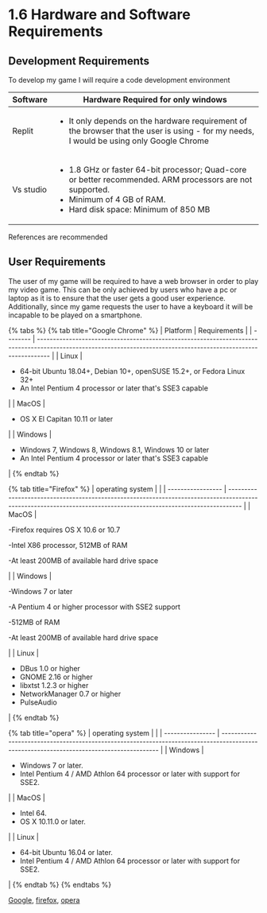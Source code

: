 # 1.6 Hardware and Software Requirements

## Development Requirements

To develop my game I will require a code development environment

| Software  | Hardware Required for only windows                                                                                                                                                                                        |
| --------- | ------------------------------------------------------------------------------------------------------------------------------------------------------------------------------------------------------------------------- |
| Replit    | <p></p><ul><li>It only depends on the hardware requirement of the browser that the user is using - for my needs, I would be using only Google Chrome</li></ul>                                                            |
| Vs studio | <p></p><p></p><ul><li>1.8 GHz or faster 64-bit processor; Quad-core or better recommended. ARM processors are not supported.</li><li>Minimum of 4 GB of RAM. </li><li>Hard disk space: Minimum of 850 MB</li></ul><p></p> |

References are recommended

## User Requirements

The user of my game will be required to have a web browser in order to play my video game. This can be only achieved by users who have a pc or laptop as it is to ensure that the user gets a good user experience. Additionally, since my game requests the user to have a keyboard it will be incapable to be played on a smartphone.&#x20;

{% tabs %}
{% tab title="Google Chrome" %}
| Platform | Requirements                                                                                                                                                     |
| -------- | ---------------------------------------------------------------------------------------------------------------------------------------------------------------- |
| Linux    | <p></p><ul><li>64-bit Ubuntu 18.04+, Debian 10+, openSUSE 15.2+, or Fedora Linux 32+</li><li>An Intel Pentium 4 processor or later that's SSE3 capable</li></ul> |
| MacOS    | <p></p><ul><li>OS X El Capitan 10.11 or later</li></ul>                                                                                                          |
| Windows  | <p></p><ul><li>Windows 7, Windows 8, Windows 8.1, Windows 10 or later</li><li>An Intel Pentium 4 processor or later that's SSE3 capable</li></ul>                |
{% endtab %}

{% tab title="Firefox" %}
| operating system  |                                                                                                                                                                  |
| ----------------- | ---------------------------------------------------------------------------------------------------------------------------------------------------------------- |
| MacOS             | <p>-Firefox requires OS X 10.6 or 10.7</p><p>-Intel X86 processor, 512MB of RAM  </p><p>-At least 200MB of available hard drive space</p>                        |
| Windows           | <p>-Windows 7 or later </p><p>-A Pentium 4 or higher processor with SSE2 support</p><p>-512MB of RAM </p><p>-At least 200MB of available hard drive space</p>    |
| Linux             | <p></p><ul><li>DBus 1.0 or higher</li><li>GNOME 2.16 or higher</li><li>libxtst 1.2.3 or higher</li><li>NetworkManager 0.7 or higher</li><li>PulseAudio</li></ul> |
{% endtab %}

{% tab title="opera" %}
| operating system |                                                                                                                                          |
| ---------------- | ---------------------------------------------------------------------------------------------------------------------------------------- |
| Windows          | <p></p><ul><li>Windows 7 or later.</li><li>Intel Pentium 4 / AMD Athlon 64 processor or later with support for SSE2.</li></ul>           |
| MacOS            | <p></p><ul><li>Intel 64.</li><li>OS X 10.11.0 or later.</li></ul>                                                                        |
| Linux            | <p></p><ul><li>64-bit Ubuntu 16.04 or later.</li><li>Intel Pentium 4 / AMD Athlon 64 processor or later with support for SSE2.</li></ul> |
{% endtab %}
{% endtabs %}

[Google](../reference-page.md), [firefox](../reference-page.md), [opera ](../reference-page.md)
